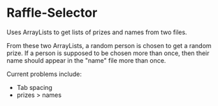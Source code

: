 Raffle-Selector
===============

Uses ArrayLists to get lists of prizes and names from two files. 

From these two ArrayLists, a random person is chosen to get a random
prize. If a person is supposed to be chosen more than once, then their
name should appear in the "name" file more than once. 

Current problems include:
- Tab spacing
- prizes > names
